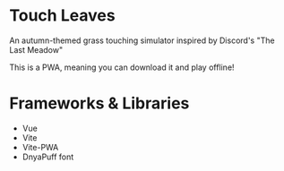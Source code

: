 # Touch Leaves

An autumn-themed grass touching simulator inspired by Discord's "The Last Meadow"

This is a PWA, meaning you can download it and play offline!

# Frameworks & Libraries

- Vue
- Vite
- Vite-PWA
- DnyaPuff font
